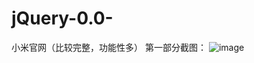 # jQuery-0.0-
小米官网（比较完整，功能性多）
第一部分截图：
![image](https://github.com/xiaola66/xiaomi/blob/master/xiaomi1.png)
